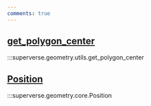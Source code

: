 ```yaml
---
comments: true
---
```


<div class="md-typeset">
    <h2><a href="#superverse.geometry.core.utils.get_polygon_center">get_polygon_center</a></h2>
</div>

:::superverse.geometry.utils.get_polygon_center

<div class="md-typeset">
    <h2><a href="#superverse.geometry.core.Position">Position</a></h2>
</div>

:::superverse.geometry.core.Position
